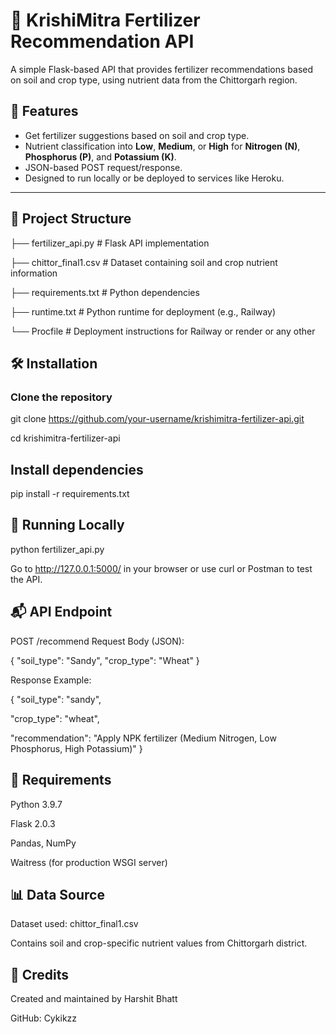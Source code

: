 # 🌾 KrishiMitra Fertilizer Recommendation API

A simple Flask-based API that provides fertilizer recommendations based on soil and crop type, using nutrient data from the Chittorgarh region.

## 🚀 Features

- Get fertilizer suggestions based on soil and crop type.
- Nutrient classification into **Low**, **Medium**, or **High** for **Nitrogen (N)**, **Phosphorus (P)**, and **Potassium (K)**.
- JSON-based POST request/response.
- Designed to run locally or be deployed to services like Heroku.

---

## 📂 Project Structure
├── fertilizer_api.py # Flask API implementation

├── chittor_final1.csv # Dataset containing soil and crop nutrient information

├── requirements.txt # Python dependencies

├── runtime.txt # Python runtime for deployment (e.g., Railway)

└── Procfile # Deployment instructions for Railway or render or any other

## 🛠 Installation

### Clone the repository

git clone https://github.com/your-username/krishimitra-fertilizer-api.git

cd krishimitra-fertilizer-api

## Install dependencies

pip install -r requirements.txt

## 🧪 Running Locally

python fertilizer_api.py

Go to http://127.0.0.1:5000/ in your browser or use curl or Postman to test the API.

## 📬 API Endpoint
POST /recommend
Request Body (JSON):

{
  "soil_type": "Sandy",
  "crop_type": "Wheat"
}

Response Example:

{
  "soil_type": "sandy",
  
  "crop_type": "wheat",
  
  "recommendation": "Apply NPK fertilizer (Medium Nitrogen, Low Phosphorus, High Potassium)"
}

## 📌 Requirements
Python 3.9.7

Flask 2.0.3

Pandas, NumPy

Waitress (for production WSGI server)

## 📊 Data Source
Dataset used: chittor_final1.csv

Contains soil and crop-specific nutrient values from Chittorgarh district.

## 🙏 Credits
Created and maintained by Harshit Bhatt

GitHub: Cykikzz
